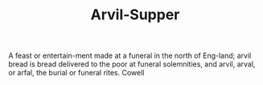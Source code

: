 ---
title: Arvil-Supper
letter: A
permalink: "/definitions/bld-arvil-supper.html"
body: A feast or entertain-ment made at a funeral in the north of Eng-land; arvil
  bread is bread delivered to the poor at funeral solemnities, and arvil, arval, or
  arfal, the burial or funeral rites. Cowell
published_at: '2018-07-07'
source: Black's Law Dictionary 2nd Ed (1910)
layout: post
---